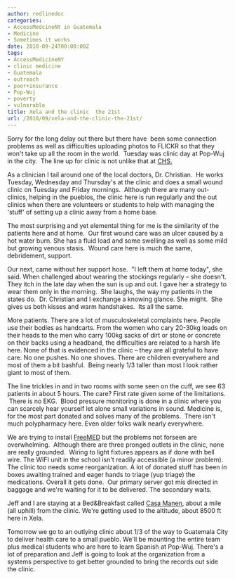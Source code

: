 ```yaml
---
author: redlinedoc
categories:
- AccessMedcineNY in Guatemala
- Medicine
- Sometimes it works
date: 2010-09-24T00:00:00Z
tags:
- AccessMedicineNY
- clinic medicine
- Guatemala
- outreach
- poor+insurance
- Pop-Wuj
- poverty
- vulnerable
title: Xela and the clinic  the 21st
url: /2010/09/xela-and-the-clinic-the-21st/
---
```


Sorry for the long delay out there but there have  been some connection problems as well as difficulties uploading photos to FLICKR so that they won't take up all the room in the world.  Tuesday was clinic day at Pop-Wuj in the city.  The line up for clinic is not unlike that at [CHS.][1]

As a clinician I tail around one of the local doctors, Dr. Christian.  He works Tuesday, Wednesday and Thursday's at the clinic and does a small wound clinic on Tuesday and Friday mornings.  Although there are many out-clinics, helping in the pueblos, the clinic here is run regularly and the out clinics when there are volunteers or students to help with managing the 'stuff' of setting up a clinic away from a home base.

The most surprising and yet elemental thing for me is the similarity of the patients here and at home.  Our first wound care was an ulcer caused by a hot water burn. She has a fluid load and some swelling as well as some mild but growing venous stasis.  Wound care here is much the same, debridement, support.

Our next, came without her support hose<span>.  "I left them at home today", she said. When challenged about wearing the stockings regularly &#8211; she doesn't. They itch in the late day when the sun is up and out. I gave her a strategy to wear them only in the morning.  She laughs, the way my patients in the states do.  Dr. Christian and I exchange a knowing glance. She might.  She gives us both kisses and warm handshakes.  Its all the same. </span>

More patients. There are a lot of musculoskeletal complaints here. People use their bodies as handcarts. From the women who cary 20-30kg loads on their heads to the men who carry 100kg sacks of dirt or stone or concrete on their backs using a headband, the difficulties are related to a harsh life here. None of that is evidenced in the clinic &#8211; they are all grateful to have care. No one pushes. No one shoves. There are children everywhere and most of them a bit bashful.  Being nearly 1/3 taller than most I look rather giant to most of them.

The line trickles in and in two rooms with some seen on the cuff, we see 63 patients in about 5 hours. The care? First rate given some of the limitations.  There is no EKG.  Blood pressure monitoring is done in a clinic where you can scarcely hear yourself let alone small variations in sound. Medicine is, for the most part donated and solves many of the problems.  There isn't much polypharmacy here. Even older folks walk nearly everywhere.

We are trying to install [FreeMED][2] but the problems not forseen are overwhelming.  Although there are three pronged outlets in the clinic, none are really grounded.  Wiring to light fixtures appears as if done with bell wire. The WIFI unit in the school isn't readily accessible (a minor problem). The clinic too needs some reorganization. A lot of donated stuff has been in boxes awaiting trained and eager hands to triage (yup triage) the medications. Overall it gets done.  Our primary server got mis directed in baggage and we're waiting for it to be delivered. The secondary waits.

Jeff and I are staying at a Bed&Breakfast called [Casa Manen][3], about a mile (all uphill) from the clinic. We're getting used to the altitude, about 8500 ft here in Xela.

Tomorrow we go to an outlying clinic about 1/3 of the way to Guatemala City to deliver health care to a small pueblo. We'll be mounting the entire team plus medical students who are here to learn Spanish at Pop-Wuj. There's a lot of preparation and Jeff is going to look at the organization from a systems perspective to get better grounded to bring the records out side the clinic.

 [1]: http://www.chshartford.og
 [2]: http://www.freemedsoftware.org
 [3]: http://www.comeseeit.com
